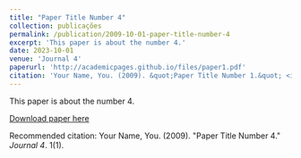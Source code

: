 ```yaml
---
title: "Paper Title Number 4"
collection: publicações
permalink: /publication/2009-10-01-paper-title-number-4
excerpt: 'This paper is about the number 4.'
date: 2023-10-01
venue: 'Journal 4'
paperurl: 'http://academicpages.github.io/files/paper1.pdf'
citation: 'Your Name, You. (2009). &quot;Paper Title Number 1.&quot; <i>Journal 1</i>. 1(1).'
---
```

This paper is about the number 4.

[Download paper here](http://academicpages.github.io/files/paper1.pdf)

Recommended citation: Your Name, You. (2009). "Paper Title Number 4." <i>Journal 4</i>. 1(1).
